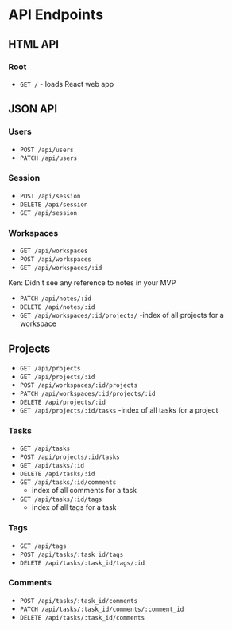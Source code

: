 # API Endpoints

## HTML API

### Root

- `GET /` - loads React web app

## JSON API

### Users

- `POST /api/users`
- `PATCH /api/users`

### Session

- `POST /api/session`
- `DELETE /api/session`
- `GET /api/session`

### Workspaces
- `GET /api/workspaces`
- `POST /api/workspaces`
- `GET /api/workspaces/:id`

Ken: Didn't see any reference to notes in your MVP
- `PATCH /api/notes/:id`
- `DELETE /api/notes/:id`
- `GET /api/workspaces/:id/projects/`
  -index of all projects for a workspace

## Projects
- `GET /api/projects`
- `GET /api/projects/:id`
- `POST /api/workspaces/:id/projects`
- `PATCH /api/workspaces/:id/projects/:id`
- `DELETE /api/projects/:id`
- `GET /api/projects/:id/tasks`
  -index of all tasks for a project

### Tasks

- `GET /api/tasks`
- `POST /api/projects/:id/tasks`
- `GET /api/tasks/:id`
- `DELETE /api/tasks/:id`
- `GET /api/tasks/:id/comments`
  - index of all comments for a task
- `GET /api/tasks/:id/tags`
  - index of all tags for a task

### Tags

- `GET /api/tags`
- `POST /api/tasks/:task_id/tags`
- `DELETE /api/tasks/:task_id/tags/:id`

### Comments

- `POST /api/tasks/:task_id/comments`
- `PATCH /api/tasks/:task_id/comments/:comment_id`
- `DELETE /api/tasks/:task_id/comments`
